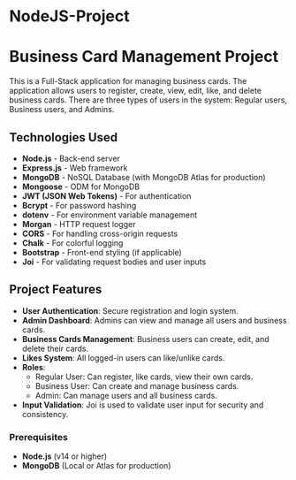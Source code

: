 # NodeJS-Project
# Business Card Management Project

This is a Full-Stack application for managing business cards. The application allows users to register, create, view, edit, like, and delete business cards. There are three types of users in the system: Regular users, Business users, and Admins.

## Technologies Used
- **Node.js** - Back-end server
- **Express.js** - Web framework
- **MongoDB** - NoSQL Database (with MongoDB Atlas for production)
- **Mongoose** - ODM for MongoDB
- **JWT (JSON Web Tokens)** - For authentication
- **Bcrypt** - For password hashing
- **dotenv** - For environment variable management
- **Morgan** - HTTP request logger
- **CORS** - For handling cross-origin requests
- **Chalk** - For colorful logging
- **Bootstrap** - Front-end styling (if applicable)
- **Joi** - For validating request bodies and user inputs

## Project Features
- **User Authentication**: Secure registration and login system.
- **Admin Dashboard**: Admins can view and manage all users and business cards.
- **Business Cards Management**: Business users can create, edit, and delete their cards.
- **Likes System**: All logged-in users can like/unlike cards.
- **Roles**: 
  - Regular User: Can register, like cards, view their own cards.
  - Business User: Can create and manage business cards.
  - Admin: Can manage users and all business cards.
- **Input Validation**: Joi is used to validate user input for security and consistency.

### Prerequisites
- **Node.js** (v14 or higher)
- **MongoDB** (Local or Atlas for production)
